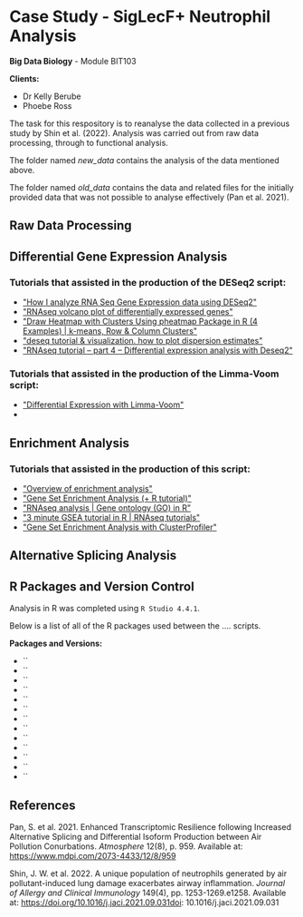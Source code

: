 # Case Study - SigLecF+ Neutrophil Analysis
**Big Data Biology** - Module BIT103

**Clients:** 
* Dr Kelly Berube
* Phoebe Ross

The task for this respository is to reanalyse the data collected in a previous study by Shin et al. (2022). Analysis was carried out from raw data processing, through to functional analysis.

The folder named *new_data* contains the analysis of the data mentioned above. 

The folder named *old_data* contains the data and related files for the initially provided data that was not possible to analyse effectively (Pan et al. 2021).

## Raw Data Processing

## Differential Gene Expression Analysis

### Tutorials that assisted in the production of the DESeq2 script: 
* ["How I analyze RNA Seq Gene Expression data using DESeq2"](https://www.youtube.com/watch?v=kOlMcZujHHA)
* ["RNAseq volcano plot of differentially expressed genes"](https://www.youtube.com/watch?v=vRr78s37CI4)
* ["Draw Heatmap with Clusters Using pheatmap Package in R (4 Examples) | k-means, Row & Column Clusters"](https://www.youtube.com/watch?v=IjperDJ8IaI)
* ["deseq tutorial & visualization. how to plot dispersion estimates"](https://www.youtube.com/watch?v=6EiT5GF5rns)
* ["RNAseq tutorial – part 4 – Differential expression analysis with Deseq2"](https://www.youtube.com/watch?v=Ul-9s8YOOSk)

### Tutorials that assisted in the production of the Limma-Voom script:
* ["Differential Expression with Limma-Voom"](https://ucdavis-bioinformatics-training.github.io/2018-June-RNA-Seq-Workshop/thursday/DE.html)
* 

## Enrichment Analysis

### Tutorials that assisted in the production of this script: 
* ["Overview of enrichment analysis"](https://yulab-smu.top/biomedical-knowledge-mining-book/enrichment-overview.html)
* ["Gene Set Enrichment Analysis (+ R tutorial)"](https://www.youtube.com/watch?v=B7F7a9NcGS0)
* ["RNAseq analysis | Gene ontology (GO) in R"](https://www.youtube.com/watch?v=JPwdqdo_tRg)
* ["3 minute GSEA tutorial in R | RNAseq tutorials"](https://www.youtube.com/watch?v=Mi6u4r0lJvo)
* ["Gene Set Enrichment Analysis with ClusterProfiler"](https://learn.gencore.bio.nyu.edu/rna-seq-analysis/gene-set-enrichment-analysis/)

## Alternative Splicing Analysis

## R Packages and Version Control
Analysis in R was completed using `R Studio 4.4.1`.

Below is a list of all of the R packages used between the .... scripts.

**Packages and Versions:**
* ``
* ``
* ``
* ``
* ``
* ``
* ``
* ``
* ``
* ``
* ``
* ``
* ``
## References

Pan, S. et al. 2021. Enhanced Transcriptomic Resilience following Increased Alternative Splicing and Differential Isoform Production between Air Pollution Conurbations. *Atmosphere* 12(8), p. 959. Available at: https://www.mdpi.com/2073-4433/12/8/959 

Shin, J. W. et al. 2022. A unique population of neutrophils generated by air pollutant-induced lung damage exacerbates airway inflammation. *Journal of Allergy and Clinical Immunology* 149(4), pp. 1253-1269.e1258. Available at: https://doi.org/10.1016/j.jaci.2021.09.031doi: 10.1016/j.jaci.2021.09.031
